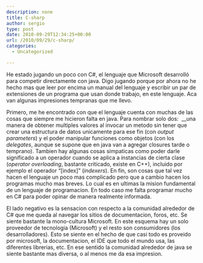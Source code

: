 ```yaml
---
description: none
title: C-sharp
author: sergio
type: post
date: 2010-09-29T12:34:25+00:00
url: /2010/09/29/c-sharp/
categories:
  - Uncategorized

---
```

He estado jugando un poco con C#, el lenguaje que Microsoft desarrolló para competir directamente con java. Digo jugando porque por ahora no he hecho mas que leer por encima un manual del lenguaje y escribir un par de extensiones de un programa que usan donde trabajo, en este lenguaje. Aca van algunas impresiones tempranas que me llevo.

Primero, me he encontrado con que el lenguaje cuenta con muchas de las cosas que siempre me hicieron falta en java. Para nombrar solo dos:  __una manera de obtener multiples valores al invocar un metodo sin tener que crear una estructura de datos unicamente para ese fin (con _output parameters_) y el poder manipular funciones como objetos (con los _delegates_, aunque se supone que en java van a agregar closures tarde o temprano). Tambien hay algunas cosas simpaticas como poder darle significado a un operador cuando se aplica a instancias de cierta clase (_operator overloading_, bastante criticado, existe en C++), incluido por ejemplo el operador &#8220;[index]&#8221; (_indexers_). En fin, son cosas que tal vez hacen el lenguaje un poco mas complicado pero que a cambio hacen los programas mucho mas breves. Lo cual es en ultimas la mision fundamental de un lenguaje de programacion. En todo caso me falta programar mucho en C# para poder opinar de manera realmente informada.

El lado negativo es la sensacion con respecto a la comunidad alrededor de C# que me queda al navegar los sitios de documentacion, foros, etc. Se siente bastante la mono-cultura Microsoft. En este esquema hay un solo proveedor de tecnologia (Microsoft) y el resto son consumidores (los desarrolladores). Esto se siente en el hecho de que casi todo es proveido por microsoft, la documentacion, el IDE que todo el mundo usa, las diferentes librerias, etc. En ese sentido la comunidad alrededor de java se siente bastante mas diversa, o al menos me da esa impresion.
